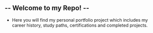 ## -- Welcome to my Repo! --
- Here you will find my personal portfolio project which includes my career history, study paths, certifications and completed projects.
